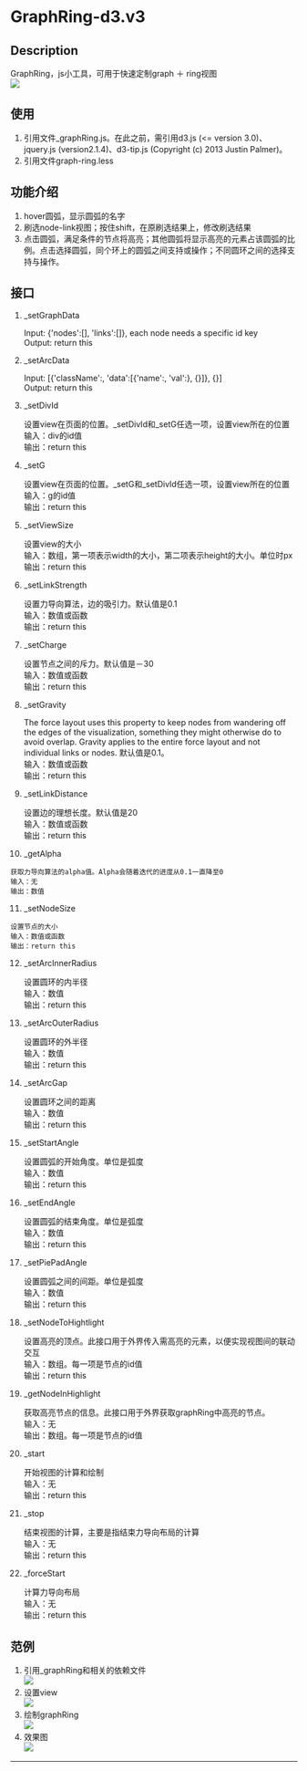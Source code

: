 # GraphRing-d3.v3

Description
------

GraphRing，js小工具，可用于快速定制graph ＋ ring视图  
![][p4]

使用
------

1. 引用文件_graphRing.js。在此之前，需引用d3.js (<= version 3.0)、jquery.js (version2.1.4)、d3-tip.js (Copyright (c) 2013 Justin Palmer)。  
2. 引用文件graph-ring.less  

功能介绍
------

1. hover圆弧，显示圆弧的名字  
2. 刷选node-link视图；按住shift，在原刷选结果上，修改刷选结果  
3. 点击圆弧，满足条件的节点将高亮；其他圆弧将显示高亮的元素占该圆弧的比例。点击选择圆弧，同个环上的圆弧之间支持或操作；不同圆环之间的选择支持与操作。  

接口
------

1)	_setGraphData    

    Input: {'nodes':[], 'links':[]}, each node needs a specific id key  
    Output: return this  

2)	_setArcData  

    Input: [{'className':, 'data':[{'name':, 'val':}, {}]}, {}]  
    Output: return this  

3)	_setDivId  

    设置view在页面的位置。_setDivId和_setG任选一项，设置view所在的位置  
    输入：div的id值  
    输出：return this  

4)	_setG  

    设置view在页面的位置。_setG和_setDivId任选一项，设置view所在的位置  
    输入：g的id值  
    输出：return this  

5)	_setViewSize  

    设置view的大小  
    输入：数组，第一项表示width的大小，第二项表示height的大小。单位时px  
    输出：return this  

6)	_setLinkStrength  

    设置力导向算法，边的吸引力。默认值是0.1  
    输入：数值或函数  
    输出：return this  

7)	_setCharge  

    设置节点之间的斥力。默认值是－30  
    输入：数值或函数  
    输出：return this  

8)	_setGravity  

    The force layout uses this property to keep nodes from wandering off the edges of the visualization, something they might otherwise do to avoid overlap. Gravity applies to the entire force layout and not individual links or nodes. 默认值是0.1。  
    输入：数值或函数  
    输出：return this  

9)	_setLinkDistance  

    设置边的理想长度。默认值是20  
    输入：数值或函数  
    输出：return this  

10)	 _getAlpha  

    获取力导向算法的alpha值。Alpha会随着迭代的进度从0.1一直降至0  
    输入：无  
    输出：数值  

11)	 _setNodeSize  

    设置节点的大小  
    输入：数值或函数  
    输出：return this  

12)	_setArcInnerRadius  

    设置圆环的内半径  
    输入：数值  
    输出：return this  

13)	_setArcOuterRadius  

    设置圆环的外半径  
    输入：数值  
    输出：return this  

14)	_setArcGap  

    设置圆环之间的距离  
    输入：数值  
    输出：return this  

15)	_setStartAngle  

    设置圆弧的开始角度。单位是弧度  
    输入：数值  
    输出：return this  

16)	_setEndAngle  

    设置圆弧的结束角度。单位是弧度  
    输入：数值  
    输出：return this  

17)	_setPiePadAngle  

    设置圆弧之间的间距。单位是弧度  
    输入：数值  
    输出：return this  

18)	_setNodeToHightlight  

    设置高亮的顶点。此接口用于外界传入需高亮的元素，以便实现视图间的联动交互  
    输入：数组。每一项是节点的id值  
    输出：return this  

19)	_getNodeInHighlight  

    获取高亮节点的信息。此接口用于外界获取graphRing中高亮的节点。  
    输入：无  
    输出：数组。每一项是节点的id值  

20)	_start

    开始视图的计算和绘制  
    输入：无  
    输出：return this  

21)	_stop  

    结束视图的计算，主要是指结束力导向布局的计算  
    输入：无  
    输出：return this  

22)	_forceStart 

    计算力导向布局  
    输入：无  
    输出：return this  

范例
------

1)	引用_graphRing和相关的依赖文件  
    ![][p1]
2)	设置view  
    ![][p2]
3)   绘制graphRing  
    ![][p3]
4)	效果图  
    ![][p4]

--------------------------------
[p1]:/img/p1.png
[p2]:/img/p2.png
[p3]:/img/p3.png
[p4]:/img/p4.png







